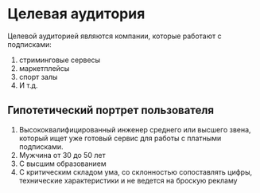 # Целевая аудитория

Целевой аудиторией являются компании, которые работают с подписками:
1. стриминговые сервесы
2. маркетплейсы
3. спорт залы
4. И т.д.

## Гипотетический портрет пользователя

1. Высококвалифицированный инженер среднего или высшего звена, который ищет уже готовый сервис для работы с платными
подписками.
2. Мужчина от 30 до 50 лет
3. С высшим образованием
4. С критическим складом ума, со склонностью сопоставлять цифры, технические характеристики и не ведется на броскую
   рекламу